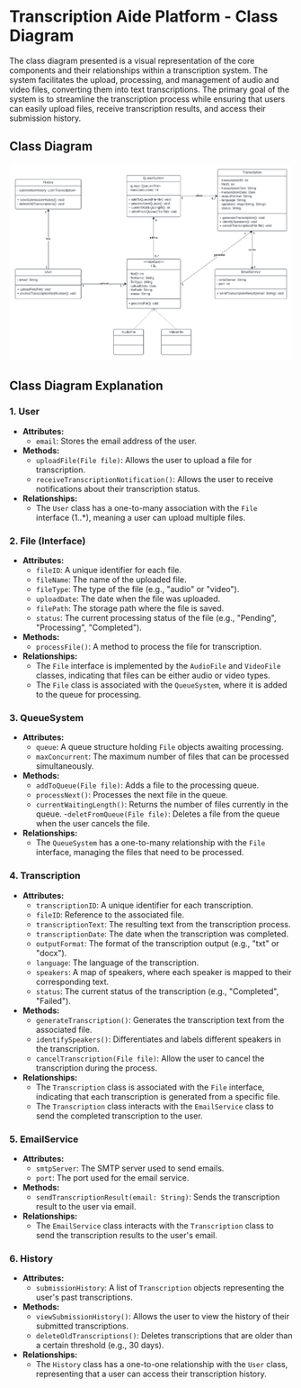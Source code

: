 # Transcription Aide Platform - Class Diagram

The class diagram presented is a visual representation of the core components and their relationships within a transcription system. The system facilitates the upload, processing, and management of audio and video files, converting them into text transcriptions. The primary goal of the system is to streamline the transcription process while ensuring that users can easily upload files, receive transcription results, and access their submission history.

## Class Diagram

![class_diagram](../imgs/Architecture%20diagram/class_diagram.png)

## Class Diagram Explanation

### 1. User
- **Attributes:**
  - `email`: Stores the email address of the user.
- **Methods:**
  - `uploadFile(File file)`: Allows the user to upload a file for transcription.
  - `receiveTranscriptionNotification()`: Allows the user to receive notifications about their transcription status.
- **Relationships:**
  - The `User` class has a one-to-many association with the `File` interface (1..*), meaning a user can upload multiple files.

### 2. File (Interface)
- **Attributes:**
  - `fileID`: A unique identifier for each file.
  - `fileName`: The name of the uploaded file.
  - `fileType`: The type of the file (e.g., "audio" or "video").
  - `uploadDate`: The date when the file was uploaded.
  - `filePath`: The storage path where the file is saved.
  - `status`: The current processing status of the file (e.g., "Pending", "Processing", "Completed").
- **Methods:**
  - `processFile()`: A method to process the file for transcription.
- **Relationships:**
  - The `File` interface is implemented by the `AudioFile` and `VideoFile` classes, indicating that files can be either audio or video types.
  - The `File` class is associated with the `QueueSystem`, where it is added to the queue for processing.

### 3. QueueSystem
- **Attributes:**
  - `queue`: A queue structure holding `File` objects awaiting processing.
  - `maxConcurrent`: The maximum number of files that can be processed simultaneously.
- **Methods:**
  - `addToQueue(File file)`: Adds a file to the processing queue.
  - `processNext()`: Processes the next file in the queue.
  - `currentWaitingLength()`: Returns the number of files currently in the queue.
  -`deletFromQueue(File file)`: Deletes a file from the queue when the user cancels the file.
- **Relationships:**
  - The `QueueSystem` has a one-to-many relationship with the `File` interface, managing the files that need to be processed.

### 4. Transcription
- **Attributes:**
  - `transcriptionID`: A unique identifier for each transcription.
  - `fileID`: Reference to the associated file.
  - `transcriptionText`: The resulting text from the transcription process.
  - `transcriptionDate`: The date when the transcription was completed.
  - `outputFormat`: The format of the transcription output (e.g., "txt" or "docx").
  - `language`: The language of the transcription.
  - `speakers`: A map of speakers, where each speaker is mapped to their corresponding text.
  - `status`: The current status of the transcription (e.g., "Completed", "Failed").
- **Methods:**
  - `generateTranscription()`: Generates the transcription text from the associated file.
  - `identifySpeakers()`: Differentiates and labels different speakers in the transcription.
  - `cancelTranscription(File file)`: Allow the user to cancel the transcription during the process.
- **Relationships:**
  - The `Transcription` class is associated with the `File` interface, indicating that each transcription is generated from a specific file.
  - The `Transcription` class interacts with the `EmailService` class to send the completed transcription to the user.

### 5. EmailService
- **Attributes:**
  - `smtpServer`: The SMTP server used to send emails.
  - `port`: The port used for the email service.
- **Methods:**
  - `sendTranscriptionResult(email: String)`: Sends the transcription result to the user via email.
- **Relationships:**
  - The `EmailService` class interacts with the `Transcription` class to send the transcription results to the user's email.

### 6. History
- **Attributes:**
  - `submissionHistory`: A list of `Transcription` objects representing the user's past transcriptions.
- **Methods:**
  - `viewSubmissionHistory()`: Allows the user to view the history of their submitted transcriptions.
  - `deleteOldTranscriptions()`: Deletes transcriptions that are older than a certain threshold (e.g., 30 days).
- **Relationships:**
  - The `History` class has a one-to-one relationship with the `User` class, representing that a user can access their transcription history.
